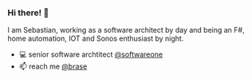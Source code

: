 ### Hi there! 👋

I am Sebastian, working as a software architect by day and being an F#, home automation, IOT and Sonos enthusiast by night.

- 💻 senior software archtitect <a href="https://www.softwareone.com">@softwareone</a> 
- 📫 reach me <a href="https://twitter.com/brase">@brase</a>

<!--
**brase/brase** is a ✨ _special_ ✨ repository because its `README.md` (this file) appears on your GitHub profile.

Here are some ideas to get you started:


- 🌱 I’m currently learning ...
- 👯 I’m looking to collaborate on ...
- 🤔 I’m looking for help with ...
- 💬 Ask me about ...
- 📫 How to reach me: ...
- 😄 Pronouns: ...
- ⚡ Fun fact: ...
-->
